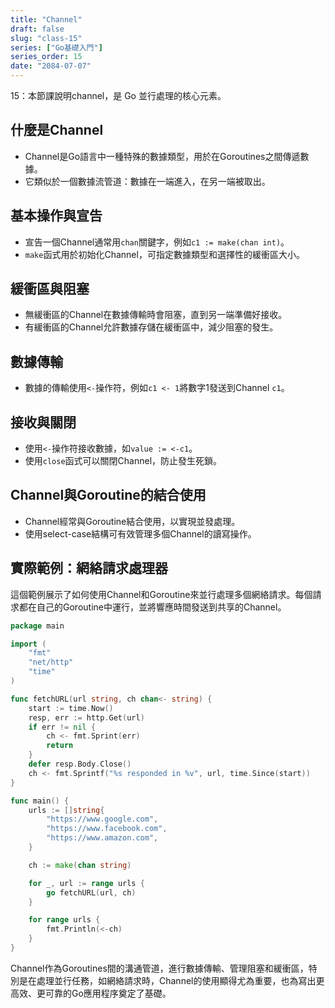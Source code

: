 ```yaml
---
title: "Channel"
draft: false
slug: "class-15"
series: ["Go基礎入門"]
series_order: 15
date: "2084-07-07"
---
```

15：本節課說明channel，是 Go 並行處理的核心元素。

## 什麼是Channel
- Channel是Go語言中一種特殊的數據類型，用於在Goroutines之間傳遞數據。
- 它類似於一個數據流管道：數據在一端進入，在另一端被取出。

## 基本操作與宣告
- 宣告一個Channel通常用`chan`關鍵字，例如`c1 := make(chan int)`。
- `make`函式用於初始化Channel，可指定數據類型和選擇性的緩衝區大小。

## 緩衝區與阻塞
- 無緩衝區的Channel在數據傳輸時會阻塞，直到另一端準備好接收。
- 有緩衝區的Channel允許數據存儲在緩衝區中，減少阻塞的發生。

## 數據傳輸
- 數據的傳輸使用`<-`操作符，例如`c1 <- 1`將數字1發送到Channel `c1`。

## 接收與關閉
- 使用`<-`操作符接收數據，如`value := <-c1`。
- 使用`close`函式可以關閉Channel，防止發生死鎖。

## Channel與Goroutine的結合使用
- Channel經常與Goroutine結合使用，以實現並發處理。
- 使用select-case結構可有效管理多個Channel的讀寫操作。

## 實際範例：網絡請求處理器
這個範例展示了如何使用Channel和Goroutine來並行處理多個網絡請求。每個請求都在自己的Goroutine中運行，並將響應時間發送到共享的Channel。
```go
package main

import (
	"fmt"
	"net/http"
	"time"
)

func fetchURL(url string, ch chan<- string) {
	start := time.Now()
	resp, err := http.Get(url)
	if err != nil {
		ch <- fmt.Sprint(err)
		return
	}
	defer resp.Body.Close()
	ch <- fmt.Sprintf("%s responded in %v", url, time.Since(start))
}

func main() {
	urls := []string{
		"https://www.google.com",
		"https://www.facebook.com",
		"https://www.amazon.com",
	}

	ch := make(chan string)

	for _, url := range urls {
		go fetchURL(url, ch)
	}

	for range urls {
		fmt.Println(<-ch)
	}
}
```
Channel作為Goroutines間的溝通管道，進行數據傳輸、管理阻塞和緩衝區，特別是在處理並行任務，如網絡請求時，Channel的使用顯得尤為重要，也為寫出更高效、更可靠的Go應用程序奠定了基礎。